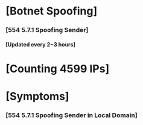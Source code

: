 # [Botnet Spoofing]
### [554 5.7.1 Spoofing Sender]
#### [Updated every 2~3 hours]

# [Counting 4599 IPs]

# [Symptoms] 
###   [554 5.7.1 Spoofing Sender in Local Domain]
